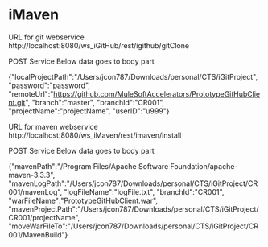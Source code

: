 # iMaven


URL for git webservice
http://localhost:8080/ws_iGitHub/rest/igithub/gitClone

POST Service Below data goes to body part


{"localProjectPath":"/Users/jcon787/Downloads/personal/CTS/iGitProject",
"password":"password",
"remoteUrl":"https://github.com/MuleSoftAccelerators/PrototypeGitHubClient.git",
"branch":"master",
"branchId":"CR001",
"projectName":"projectName",
"userID":"u999"}




URL for maven webservice
http://localhost:8080/ws_iMaven/rest/imaven/install


POST Service Below data goes to body part

{"mavenPath":"/Program Files/Apache Software Foundation/apache-maven-3.3.3",
"mavenLogPath":"/Users/jcon787/Downloads/personal/CTS/iGitProject/CR001/mavenLog",
"logFileName":"logFile.txt",
"branchId":"CR001",
"warFileName":"PrototypeGitHubClient.war",
"mavenProjectPath":"/Users/jcon787/Downloads/personal/CTS/iGitProject/CR001/projectName",
"moveWarFileTo":"/Users/jcon787/Downloads/personal/CTS/iGitProject/CR001/MavenBuild"}
